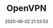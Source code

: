 ---
pageComponent: 
  name: Catalogue
  data: 
    path: 03.Linux/05.OpenVPN
    description: 人生如逆旅，我亦是行人。
title: OpenVPN
date: 2020-06-02 21:33:53
permalink: /OpenVPN
sidebar: false
article: false
comment: false
editLink: false
---